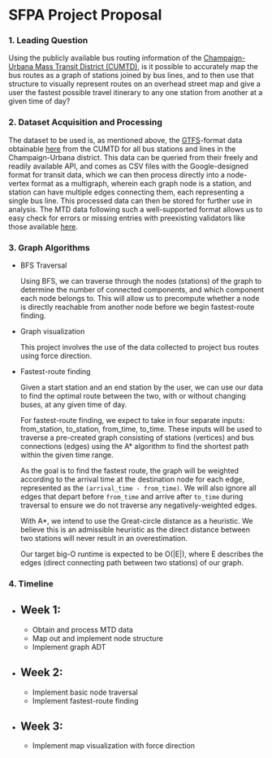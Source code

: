 
# SFPA Project Proposal

###  1. Leading Question
  Using the publicly available bus routing information of the [Champaign-Urbana Mass Transit District (CUMTD)](https://mtd.org/), is it possible to accurately map the bus routes as a graph of stations joined by bus lines, and to then use that structure to visually represent routes on an overhead street map and give a user the fastest possible travel itinerary to any one station from another at a given time of day?
    
### 2.  Dataset Acquisition and Processing
  The dataset to be used is, as mentioned above, the [GTFS](http://code.google.com/transit/spec/transit_feed_specification.html)-format data obtainable [here](https://developer.cumtd.com/) from the CUMTD for all bus stations and lines in the Champaign-Urbana district. This data can be queried from their freely and readily available API, and comes as CSV files with the Google-designed format for transit data, which we can then process directly into a node-vertex format as a multigraph, wherein each graph node is a station, and station can have multiple edges connecting them, each representing a single bus line. This processed data can then be stored for further use in analysis. The MTD data following such a well-supported format allows us to easy check for errors or missing entries with preexisting validators like those available [here](https://developers.google.com/transit/gtfs/guides/tools). 
    
### 3.  Graph Algorithms
- BFS Traversal

  Using BFS, we can traverse through the nodes (stations) of the graph to determine the number of connected components, and which component each node belongs to. This will allow us to precompute whether a node is directly reachable from another node before we begin fastest-route finding.

- Graph visualization

  This project involves the use of the data collected to project bus routes using force direction.

- Fastest-route finding

  Given a start station and an end station by the user, we can use our data to find the optimal route between the two, with or without changing buses, at any given time of day.
  
  For fastest-route finding, we expect to take in four separate inputs: from_station, to_station, from_time, to_time. These inputs will be used to traverse a pre-created graph consisting of stations (vertices) and bus connections (edges) using the A* algorithm to find the shortest path within the given time range.

  As the goal is to find the fastest route, the graph will be weighted according to the arrival time at the destination node for each edge, represented as the `(arrival_time - from_time)`. We will also ignore all edges that depart before `from_time` and arrive after `to_time` during traversal to ensure we do not traverse any negatively-weighted edges.

  With A*, we intend to use the Great-circle distance as a heuristic. We believe this is an admissible heuristic as the direct distance between two stations will never result in an overestimation.

  Our target big-O runtime is expected to be O(|E|), where E describes the edges (direct connecting path between two stations) of our graph.
    
### 4.  Timeline
- Week 1:
   ----
   - Obtain and process MTD data
   - Map out and implement node structure
   - Implement graph ADT
- Week 2:
   ----
   - Implement basic node traversal
   - Implement fastest-route finding
 - Week 3:
   ----
    - Implement map visualization with force direction
